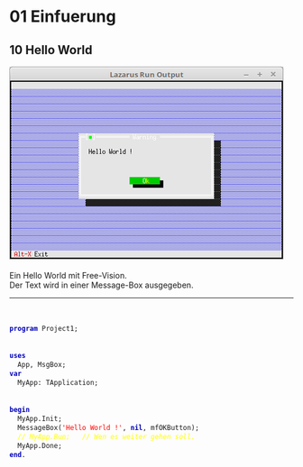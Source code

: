 <html>
    <b><h1>01 Einfuerung</h1></b>
    <b><h2>10 Hello World</h2></b>
<img src="image.png" alt="Selfhtml"><br><br>
Ein Hello World mit Free-Vision.<br>
Der Text wird in einer Message-Box ausgegeben.<br>
<hr><br>
<pre><code><b><font color="0000BB">program</font></b> Project1;
<br>
<b><font color="0000BB">uses</font></b>
  App, MsgBox;
<b><font color="0000BB">var</font></b>
  MyApp: TApplication;
<br>
<b><font color="0000BB">begin</font></b>
  MyApp.Init;
  MessageBox(<font color="#FF0000">'Hello World !'</font>, <b><font color="0000BB">nil</font></b>, mfOKButton);
  <i><font color="#FFFF00">// MyApp.Run;   // Wen es weiter gehen soll.</font></i>
  MyApp.Done;
<b><font color="0000BB">end</font></b>.</code></pre>
<br>
</html>
